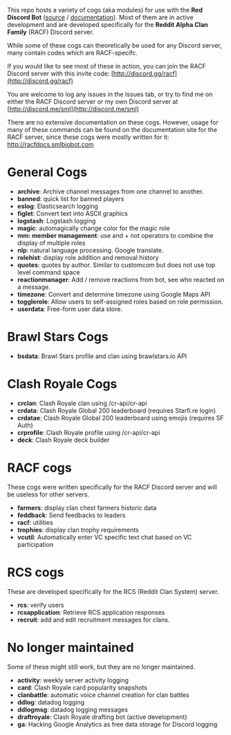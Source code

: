 This repo hosts a variety of cogs (aka modules) for use with the **Red Discord Bot** ([source](https://github.com/Twentysix26/Red-DiscordBot) / [documentation](https://twentysix26.github.io/Red-Docs/)). Most of them are in active development and are developed specifically for the **Reddit Alpha Clan Family** (RACF) Discord server. 

While some of these cogs can theoretically be used for any Discord server, many contain codes which are RACF-specifc.

If you would like to see most of these in action, you can join the RACF Discord server with this invite code: [http://discord.gg/racf](http://discord.gg/racf)

You are welcome to log any issues in the Issues tab, or try to find me on either the RACF Discord server or my own Discord server at [http://discord.me/sml](http://discord.me/sml)

There are no extensive documentation on these cogs. However, usage for many of these commands can be found on the documentation site for the RACF server, since these cogs were mostly written for it: http://racfdocs.smlbiobot.com
# General Cogs

* **archive**: Archive channel messages from one channel to another.
* **banned**: quick list for banned players
* **eslog**: Elasticsearch logging
* **figlet**: Convert text into ASCII graphics
* **logstash**: Logstash logging
* **magic**: automagically change color for the magic role
* **mm: member management**: use and + not operators to combine the display of multiple roles
* **nlp**: natural language processing. Google translate.
* **rolehist**: display role addition and removal history
* **quotes**: quotes by author. Similar to customcom but does not use top level command space
* **reactionmanager**: Add / remove reactions from bot, see who reacted on a message.
* **timezone**: Convert and determine timezone using Google Maps API
* **togglerole**: Allow users to self-assigned roles based on role permission.
* **userdata**: Free-form user data store.

# Brawl Stars Cogs

* **bsdata**: Brawl Stars profile and clan using brawlstars.io API

# Clash Royale Cogs

* **crclan**: Clash Royale clan using /cr-api/cr-api
* **crdata**: Clash Royale Global 200 leaderboard (requires Starfi.re login)
* **crdatae**: Clash Royale Global 200 leaderboard using emojis (requires SF Auth)
* **crprofile**: Clash Royale profile using /cr-api/cr-api
* **deck**: Clash Royale deck builder


# RACF cogs

These cogs were written specifically for the RACF Discord server and will be useless for other servers.

* **farmers**: display clan chest farmers historic data
* **feddback**: Send feedbacks to leaders
* **racf**: utilities
* **trophies**: display clan trophy requirements
* **vcutil**: Automatically enter VC specific text chat based on VC participation

# RCS cogs

These are developed specifically for the RCS (Reddit Clan System) server.

* **rcs**: verify users
* **rcsapplication**: Retrieve RCS application responses
* **recruit**: add and edit recruitment messages for clans.

# No longer maintained

Some of these might still work, but they are no longer maintained.

* **activity**: weekly server activity logging
* **card**: Clash Royale card popularity snapshots
* **clanbattle**: automatic voice channel creation for clan battles
* **ddlog**: datadog logging
* **ddlogmsg**: datadog logging messages
* **draftroyale**: Clash Royale drafting bot (active development)
* **ga**: Hacking Google Analytics as free data storage for Discord logging




